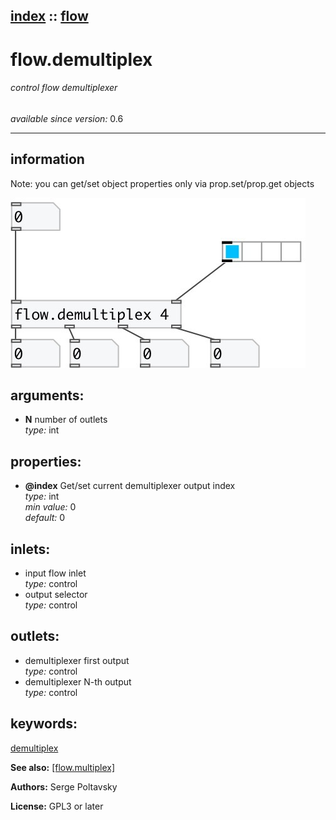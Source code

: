 [index](index.html) :: [flow](category_flow.html)
---

# flow.demultiplex

###### control flow demultiplexer

*available since version:* 0.6

---


## information
Note: you can get/set object properties only via prop.set/prop.get objects


[![example](../examples/img/flow.demultiplex.jpg)](../examples/pd/flow.demultiplex.pd)



## arguments:

* **N**
number of outlets<br>
_type:_ int<br>





## properties:

* **@index** 
Get/set current demultiplexer output index<br>
_type:_ int<br>
_min value:_ 0<br>
_default:_ 0<br>



## inlets:

* input flow inlet<br>
_type:_ control
* output selector<br>
_type:_ control



## outlets:

* demultiplexer first output<br>
_type:_ control
* demultiplexer N-th output<br>
_type:_ control



## keywords:

[demultiplex](keywords/demultiplex.html)



**See also:**
[\[flow.multiplex\]](flow.multiplex.html)




**Authors:** Serge Poltavsky




**License:** GPL3 or later





